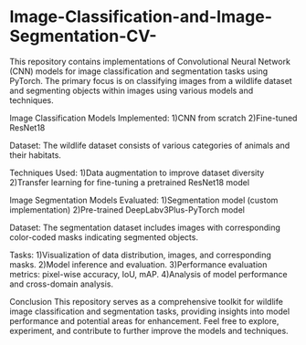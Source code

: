 # Image-Classification-and-Image-Segmentation-CV-
This repository contains implementations of Convolutional Neural Network (CNN) models for image classification and segmentation tasks using PyTorch. The primary focus is on classifying images from a wildlife dataset and segmenting objects within images using various models and techniques.

Image Classification
Models Implemented:
1)CNN from scratch
2)Fine-tuned ResNet18

Dataset:
The wildlife dataset consists of various categories of animals and their habitats.

Techniques Used:
1)Data augmentation to improve dataset diversity
2)Transfer learning for fine-tuning a pretrained ResNet18 model

Image Segmentation
Models Evaluated:
1)Segmentation model (custom implementation)
2)Pre-trained DeepLabv3Plus-PyTorch model

Dataset:
The segmentation dataset includes images with corresponding color-coded masks indicating segmented objects.

Tasks:
1)Visualization of data distribution, images, and corresponding masks.
2)Model inference and evaluation.
3)Performance evaluation metrics: pixel-wise accuracy, IoU, mAP.
4)Analysis of model performance and cross-domain analysis.

Conclusion
This repository serves as a comprehensive toolkit for wildlife image classification and segmentation tasks, providing insights into model performance and potential areas for enhancement. Feel free to explore, experiment, and contribute to further improve the models and techniques.




